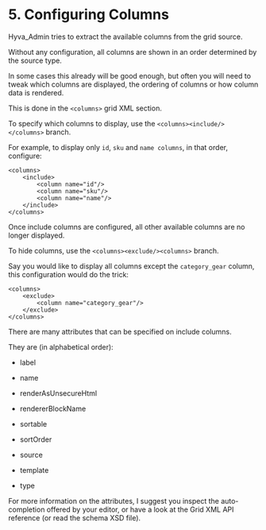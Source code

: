 # 5. Configuring Columns

Hyva_Admin tries to extract the available columns from the grid source.

Without any configuration, all columns are shown in an order determined by the source type.


In some cases this already will be good enough, but often you will need to tweak which columns are displayed, the ordering of columns or how column data is rendered.

This is done in the `<columns>` grid XML section.


To specify which columns to display, use the `<columns><include/></columns>` branch.

For example, to display only `id`, `sku` and `name columns`, in that order, configure:

```markup
<columns>
    <include>
        <column name="id"/>
        <column name="sku"/>
        <column name="name"/>
    </include>
</columns>
```


Once include columns are configured, all other available columns are no longer displayed.


To hide columns, use the `<columns><exclude/><columns>` branch.

Say you would like to display all columns except the `category_gear` column, this configuration would do the trick:

```markup
<columns>
    <exclude>
        <column name="category_gear"/>
    </exclude>
</columns>
```


There are many attributes that can be specified on include columns.

They are (in alphabetical order):


* label


* name
* renderAsUnsecureHtml
* rendererBlockName
* sortable
* sortOrder
* source
* template
* type


For more information on the attributes, I suggest you inspect the auto-completion offered by your editor, or have a look at the Grid XML API reference (or read the schema XSD file).


